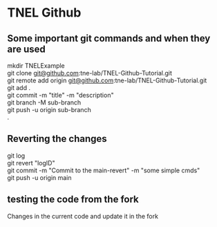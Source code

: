 # TNEL Github
## Some important git commands and when they are used
mkdir TNELExample<br />
git clone git@github.com:tne-lab/TNEL-Github-Tutorial.git<br />
git remote add origin git@github.com:tne-lab/TNEL-Github-Tutorial.git<br />
git add .<br />
git commit -m "title" -m "description"<br />
git branch -M sub-branch<br />
git push -u origin sub-branch<br />.
## Reverting the changes
git log<br />
git revert "logID"<br />
git commit -m "Commit to the main-revert" -m "some simple cmds"<br />
git push -u origin main<br />
## testing the code from the fork
Changes in the current code and update it in the fork
